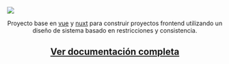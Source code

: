 ![](https://storage.googleapis.com/kambista-vouchers/log.png)

<p align="center">
Proyecto base en <a href="https://vuejs.org/v2/guide/">vue</a> y <a href="https://nuxtjs.org/docs/get-started/installation">nuxt</a> para construir proyectos frontend utilizando un diseño de sistema basado en restricciones y consistencia.
</p>

<h2>
 <p align="center">
    <a href="./docs/README.md">Ver documentación completa</a>
 </p>
</h2>